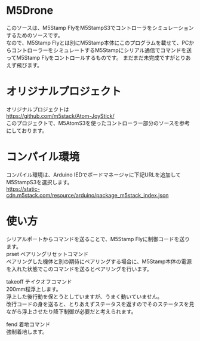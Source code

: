 # M5Drone
このソースは、M5Stamp FlyをM5StampS3でコントローラをシミュレーションするためのソースです。  
なので、M5Stamp Flyとは別にM5Stamp本体にこのプログラムを載せて、PCからコントローラーをシミュレートするM5Stampにシリアル通信でコマンドを送ってM5Stamp Flyをコントロールするものです。
まだまだ未完成ですがとりあえず飛びます。

# オリジナルプロジェクト
オリジナルプロジェクトは  
https://github.com/m5stack/Atom-JoyStick/  
このプロジェクトで、M5AtomS3を使ったコントローラー部分のソースを参考にしております。  

# コンパイル環境
コンパイル環境は、Arduino IEDでボードマネージャに下記URLを追加してM5StampS3を選択します。  
https://static-cdn.m5stack.com/resource/arduino/package_m5stack_index.json  

# 使い方
シリアルポートからコマンドを送ることで、M5Stamp Flyに制御コードを送ります。  
prset ペアリングリセットコマンド  
ペアリングした機体と別の期待にペアリングする場合に、M5Stamp本体の電源を入れた状態でこのコマンドを送るとペアリングを行います。  
  
takeoff テイクオフコマンド  
200mm程浮上します。  
浮上した後行動を保とうとしていますが、うまく動いていません。  
改行コードの身を送ると、とりあえずステータスを返すのでそのステータスを見ながら浮上させたり降下制御が必要だと考えられます。  
  
fend 着地コマンド  
強制着地します。  


